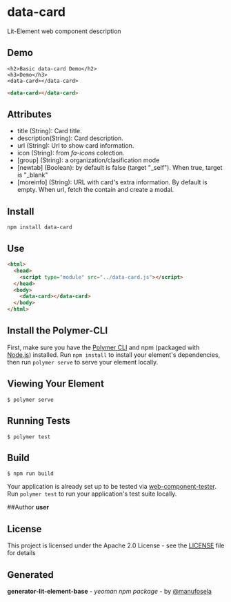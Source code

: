 # data-card

Lit-Element web component description

## Demo

```
<h2>Basic data-card Demo</h2>
<h3>Demo</h3>
<data-card></data-card>

```
<!---
```
<custom-element-demo>
  <template>
    <link rel="import" href="data-card.html">
    <next-code-block></next-code-block>
  </template>
</custom-element-demo>
```
-->
```html
<data-card></data-card>
```
## Attributes

* title (String): Card title.
* description(String): Card description.
* url (String): Url to show card information.
* icon (String): from *fa-icons* colection. 
* [group] (String): a organization/clasification mode
* [newtab] (Boolean): by default is false (target "_self"). When true, target is "_blank"
* [moreinfo] (String): URL with card's extra information. By default is empty. When url, fetch the contain and create a modal.


## Install
```
npm install data-card
```

## Use

```html
<html>
  <head>
    <script type="module" src="../data-card.js"></script>
  </head>
  <body>
    <data-card></data-card>
  </body>
</html>
```

## Install the Polymer-CLI

First, make sure you have the [Polymer CLI](https://www.npmjs.com/package/polymer-cli) and npm (packaged with [Node.js](https://nodejs.org)) installed. Run `npm install` to install your element's dependencies, then run `polymer serve` to serve your element locally.

## Viewing Your Element

```
$ polymer serve
```

## Running Tests

```
$ polymer test
```

## Build
```
$ npm run build
```

Your application is already set up to be tested via [web-component-tester](https://github.com/Polymer/web-component-tester). Run `polymer test` to run your application's test suite locally.

##Author
**user**

## License

This project is licensed under the Apache 2.0 License - see the [LICENSE](LICENSE) file for details

## Generated

**generator-lit-element-base** - *yeoman npm package* - by [@manufosela](https://github.com/manufosela/generator-litelement-webcomponent)